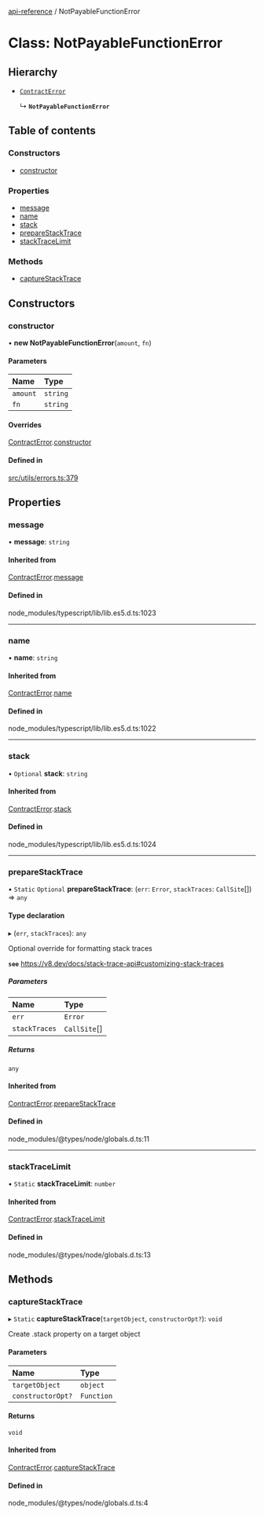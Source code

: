 [api-reference](../README.md) / NotPayableFunctionError

# Class: NotPayableFunctionError

## Hierarchy

- [`ContractError`](ContractError.md)

  ↳ **`NotPayableFunctionError`**

## Table of contents

### Constructors

- [constructor](NotPayableFunctionError.md#constructor)

### Properties

- [message](NotPayableFunctionError.md#message)
- [name](NotPayableFunctionError.md#name)
- [stack](NotPayableFunctionError.md#stack)
- [prepareStackTrace](NotPayableFunctionError.md#preparestacktrace)
- [stackTraceLimit](NotPayableFunctionError.md#stacktracelimit)

### Methods

- [captureStackTrace](NotPayableFunctionError.md#capturestacktrace)

## Constructors

### constructor

• **new NotPayableFunctionError**(`amount`, `fn`)

#### Parameters

| Name | Type |
| :------ | :------ |
| `amount` | `string` |
| `fn` | `string` |

#### Overrides

[ContractError](ContractError.md).[constructor](ContractError.md#constructor)

#### Defined in

[src/utils/errors.ts:379](https://github.com/unicorndomaingr/aepp-sdk-js-ts/blob/e06cc9f0/src/utils/errors.ts#L379)

## Properties

### message

• **message**: `string`

#### Inherited from

[ContractError](ContractError.md).[message](ContractError.md#message)

#### Defined in

node_modules/typescript/lib/lib.es5.d.ts:1023

___

### name

• **name**: `string`

#### Inherited from

[ContractError](ContractError.md).[name](ContractError.md#name)

#### Defined in

node_modules/typescript/lib/lib.es5.d.ts:1022

___

### stack

• `Optional` **stack**: `string`

#### Inherited from

[ContractError](ContractError.md).[stack](ContractError.md#stack)

#### Defined in

node_modules/typescript/lib/lib.es5.d.ts:1024

___

### prepareStackTrace

▪ `Static` `Optional` **prepareStackTrace**: (`err`: `Error`, `stackTraces`: `CallSite`[]) => `any`

#### Type declaration

▸ (`err`, `stackTraces`): `any`

Optional override for formatting stack traces

**`see`** https://v8.dev/docs/stack-trace-api#customizing-stack-traces

##### Parameters

| Name | Type |
| :------ | :------ |
| `err` | `Error` |
| `stackTraces` | `CallSite`[] |

##### Returns

`any`

#### Inherited from

[ContractError](ContractError.md).[prepareStackTrace](ContractError.md#preparestacktrace)

#### Defined in

node_modules/@types/node/globals.d.ts:11

___

### stackTraceLimit

▪ `Static` **stackTraceLimit**: `number`

#### Inherited from

[ContractError](ContractError.md).[stackTraceLimit](ContractError.md#stacktracelimit)

#### Defined in

node_modules/@types/node/globals.d.ts:13

## Methods

### captureStackTrace

▸ `Static` **captureStackTrace**(`targetObject`, `constructorOpt?`): `void`

Create .stack property on a target object

#### Parameters

| Name | Type |
| :------ | :------ |
| `targetObject` | `object` |
| `constructorOpt?` | `Function` |

#### Returns

`void`

#### Inherited from

[ContractError](ContractError.md).[captureStackTrace](ContractError.md#capturestacktrace)

#### Defined in

node_modules/@types/node/globals.d.ts:4
